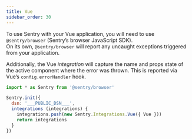 ```yaml
---
title: Vue
sidebar_order: 30
---
```


To use Sentry with your Vue application, you will need to use `@sentry/browser` (Sentry’s browser JavaScript SDK).  
On its own, `@sentry/browser` will report any uncaught exceptions triggered from your application.

Additionally, the Vue _integration_ will capture the name and props state of the active component where the error was thrown. This is reported via Vue’s `config.errorHandler` hook.

```javascript
import * as Sentry from '@sentry/browser'

Sentry.init({
  dsn: '___PUBLIC_DSN___',
  integrations (integrations) {
    integrations.push(new Sentry.Integrations.Vue({ Vue }))
    return integrations
  }
})
```